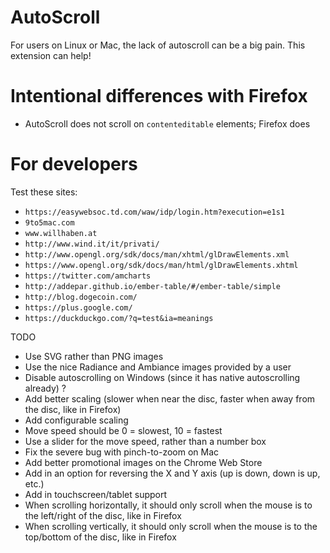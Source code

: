 AutoScroll
==========

For users on Linux or Mac, the lack of autoscroll can be a big pain. This extension can help!

Intentional differences with Firefox
====================================

* AutoScroll does not scroll on `contenteditable` elements; Firefox does

For developers
==============

Test these sites:

* `https://easywebsoc.td.com/waw/idp/login.htm?execution=e1s1`
* `9to5mac.com`
* `www.willhaben.at`
* `http://www.wind.it/it/privati/`
* `http://www.opengl.org/sdk/docs/man/xhtml/glDrawElements.xml`
* `https://www.opengl.org/sdk/docs/man/html/glDrawElements.xhtml`
* `https://twitter.com/amcharts`
* `http://addepar.github.io/ember-table/#/ember-table/simple`
* `http://blog.dogecoin.com/`
* `https://plus.google.com/`
* `https://duckduckgo.com/?q=test&ia=meanings`

TODO

* Use SVG rather than PNG images
* Use the nice Radiance and Ambiance images provided by a user
* Disable autoscrolling on Windows (since it has native autoscrolling already) ?
* Add better scaling (slower when near the disc, faster when away from the disc, like in Firefox)
* Add configurable scaling
* Move speed should be 0 = slowest, 10 = fastest
* Use a slider for the move speed, rather than a number box
* Fix the severe bug with pinch-to-zoom on Mac
* Add better promotional images on the Chrome Web Store
* Add in an option for reversing the X and Y axis (up is down, down is up, etc.)
* Add in touchscreen/tablet support
* When scrolling horizontally, it should only scroll when the mouse is to the left/right of the disc, like in Firefox
* When scrolling vertically, it should only scroll when the mouse is to the top/bottom of the disc, like in Firefox

